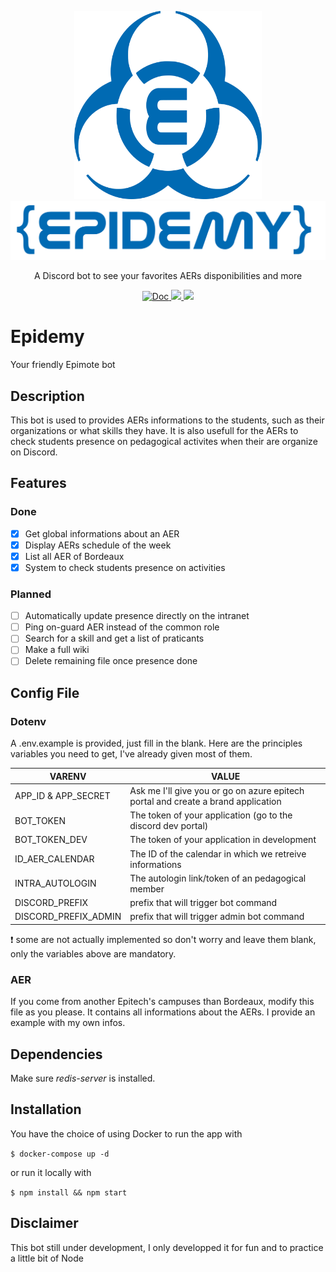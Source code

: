 <p align="center">
  <a>
    <img alt="epidemy Logo" src="./rsrcs/epidemy-logo.svg" style="width:300px;"/>
    <img alt="epidemy Logo2" src="./rsrcs/logo.png"/>
  </a>
  <p align="center">A Discord bot to see your favorites AERs disponibilities and more</p>
  <p align="center">
    <a href="/doc/coc.txt">
        <img alt="Doc" src="https://img.shields.io/badge/doc-aer!%20help-green.svg?style=flat-square">
    </a>
    <a href="https://codecov.io/gh/Nero-F/Epidemy">
        <img src="https://codecov.io/gh/Nero-F/Epidemy/branch/master/graph/badge.svg?token=8QGD49UVLD"/>
    </a>
    <a href="https://github.com/Nero-F/Epidemy/actions/workflows/epidemy_ci-cd.yml">
        <img src="https://github.com/Nero-F/Epidemy/actions/workflows/epidemy_ci-cd.yml/badge.svg?branch=master"/>
    </a>
  </p>
</p>

# Epidemy
Your friendly Epimote bot

## Description

This bot is used to provides AERs informations to the students, such as their organizations or what skills they have.
It is also usefull for the AERs to check students presence on pedagogical activites when their are organize on Discord.

## Features

### Done
- [x] Get global informations about an AER
- [x] Display AERs schedule of the week 
- [x] List all AER of Bordeaux
- [x] System to check students presence on activities

### Planned

- [ ] Automatically update presence directly on the intranet
- [ ] Ping on-guard AER instead of the common role
- [ ] Search for a skill and get a list of praticants
- [ ] Make a full wiki
- [ ] Delete remaining file once presence done

## Config File

### Dotenv

A .env.example is provided, just fill in the blank.
Here are the principles variables you need to get, I've already given most of them.

| VARENV | VALUE |
|--------|-------|
| APP_ID & APP_SECRET | Ask me I'll give you or go on azure epitech portal and create a brand application |
| BOT_TOKEN | The token of your application (go to the discord dev portal) |
| BOT_TOKEN_DEV | The token of your application in development  |
| ID_AER_CALENDAR | The ID of the calendar in which we retreive informations |
| INTRA_AUTOLOGIN | The autologin link/token of an pedagogical member |
| DISCORD_PREFIX | prefix that will trigger bot command| 
| DISCORD_PREFIX_ADMIN | prefix that will trigger admin bot command| 

:exclamation: some are not actually implemented so don't worry and leave them blank, only the variables above are mandatory.

### AER

If you come from another Epitech's campuses than Bordeaux, modify this file as you please. It contains all informations about the AERs. I provide an example with my own infos.

## Dependencies

Make sure _redis-server_ is installed.

## Installation

You have the choice of using Docker to run the app with 

```$ docker-compose up -d ```

or run it locally with

```$ npm install && npm start ```

## Disclaimer

This bot still under development, I only developped it for fun and to practice a little bit of Node